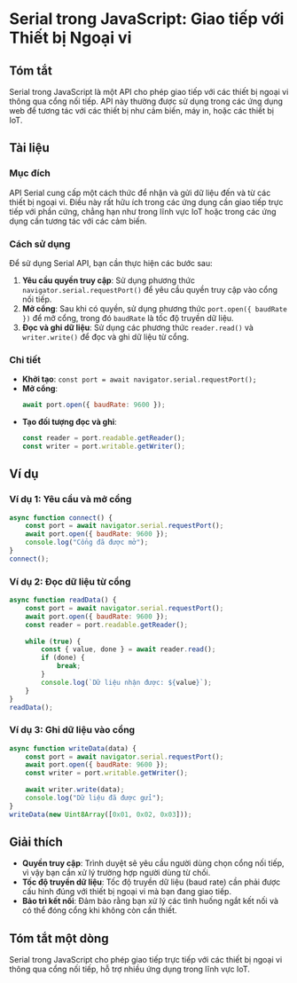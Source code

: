 <!--
Meta Description: # Serial trong JavaScript: Giao tiếp với Thiết bị Ngoại vi ## Tóm tắt Serial trong JavaScript là một API cho phép giao tiếp với các thiết bị ngoại vi ...
Meta Keywords: cổng, port, các, tiếp, liệu
-->

# Serial trong JavaScript: Giao tiếp với Thiết bị Ngoại vi

## Tóm tắt
Serial trong JavaScript là một API cho phép giao tiếp với các thiết bị ngoại vi thông qua cổng nối tiếp. API này thường được sử dụng trong các ứng dụng web để tương tác với các thiết bị như cảm biến, máy in, hoặc các thiết bị IoT.

## Tài liệu
### Mục đích
API Serial cung cấp một cách thức để nhận và gửi dữ liệu đến và từ các thiết bị ngoại vi. Điều này rất hữu ích trong các ứng dụng cần giao tiếp trực tiếp với phần cứng, chẳng hạn như trong lĩnh vực IoT hoặc trong các ứng dụng cần tương tác với các cảm biến.

### Cách sử dụng
Để sử dụng Serial API, bạn cần thực hiện các bước sau:
1. **Yêu cầu quyền truy cập**: Sử dụng phương thức `navigator.serial.requestPort()` để yêu cầu quyền truy cập vào cổng nối tiếp.
2. **Mở cổng**: Sau khi có quyền, sử dụng phương thức `port.open({ baudRate })` để mở cổng, trong đó `baudRate` là tốc độ truyền dữ liệu.
3. **Đọc và ghi dữ liệu**: Sử dụng các phương thức `reader.read()` và `writer.write()` để đọc và ghi dữ liệu từ cổng.

### Chi tiết
- **Khởi tạo**: `const port = await navigator.serial.requestPort();`
- **Mở cổng**: 
  ```javascript
  await port.open({ baudRate: 9600 });
  ```
- **Tạo đối tượng đọc và ghi**: 
  ```javascript
  const reader = port.readable.getReader();
  const writer = port.writable.getWriter();
  ```

## Ví dụ
### Ví dụ 1: Yêu cầu và mở cổng
```javascript
async function connect() {
    const port = await navigator.serial.requestPort();
    await port.open({ baudRate: 9600 });
    console.log("Cổng đã được mở");
}
connect();
```

### Ví dụ 2: Đọc dữ liệu từ cổng
```javascript
async function readData() {
    const port = await navigator.serial.requestPort();
    await port.open({ baudRate: 9600 });
    const reader = port.readable.getReader();
    
    while (true) {
        const { value, done } = await reader.read();
        if (done) {
            break;
        }
        console.log(`Dữ liệu nhận được: ${value}`);
    }
}
readData();
```

### Ví dụ 3: Ghi dữ liệu vào cổng
```javascript
async function writeData(data) {
    const port = await navigator.serial.requestPort();
    await port.open({ baudRate: 9600 });
    const writer = port.writable.getWriter();
    
    await writer.write(data);
    console.log("Dữ liệu đã được gửi");
}
writeData(new Uint8Array([0x01, 0x02, 0x03]));
```

## Giải thích
- **Quyền truy cập**: Trình duyệt sẽ yêu cầu người dùng chọn cổng nối tiếp, vì vậy bạn cần xử lý trường hợp người dùng từ chối.
- **Tốc độ truyền dữ liệu**: Tốc độ truyền dữ liệu (baud rate) cần phải được cấu hình đúng với thiết bị ngoại vi mà bạn đang giao tiếp.
- **Bảo trì kết nối**: Đảm bảo rằng bạn xử lý các tình huống ngắt kết nối và có thể đóng cổng khi không còn cần thiết.

## Tóm tắt một dòng
Serial trong JavaScript cho phép giao tiếp trực tiếp với các thiết bị ngoại vi thông qua cổng nối tiếp, hỗ trợ nhiều ứng dụng trong lĩnh vực IoT.